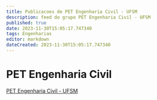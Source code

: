 ```yaml
---
title: Publicacoes de PET Engenharia Civil - UFSM 
description: feed do grupo PET Engenharia Civil - UFSM
published: true
date: 2023-11-30T15:05:17.747340
tags: Engenharias
editor: markdown
dateCreated: 2023-11-30T15:05:17.747340
---
```


# PET Engenharia Civil
[PET Engenharia Civil - UFSM](/grupo/263PETEngenhariaCivilUFSM)